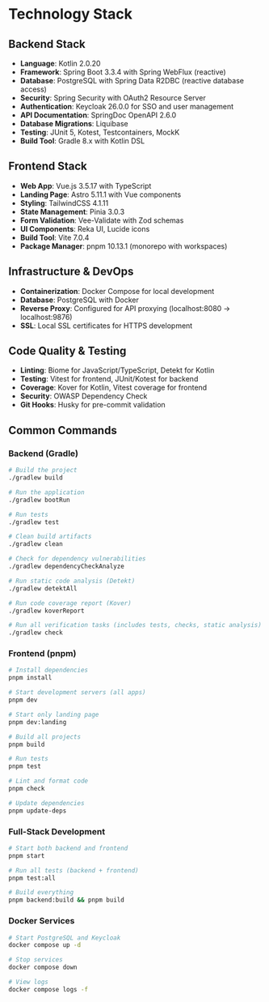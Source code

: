# Technology Stack

## Backend Stack

- **Language**: Kotlin 2.0.20
- **Framework**: Spring Boot 3.3.4 with Spring WebFlux (reactive)
- **Database**: PostgreSQL with Spring Data R2DBC (reactive database access)
- **Security**: Spring Security with OAuth2 Resource Server
- **Authentication**: Keycloak 26.0.0 for SSO and user management
- **API Documentation**: SpringDoc OpenAPI 2.6.0
- **Database Migrations**: Liquibase
- **Testing**: JUnit 5, Kotest, Testcontainers, MockK
- **Build Tool**: Gradle 8.x with Kotlin DSL

## Frontend Stack

- **Web App**: Vue.js 3.5.17 with TypeScript
- **Landing Page**: Astro 5.11.1 with Vue components
- **Styling**: TailwindCSS 4.1.11
- **State Management**: Pinia 3.0.3
- **Form Validation**: Vee-Validate with Zod schemas
- **UI Components**: Reka UI, Lucide icons
- **Build Tool**: Vite 7.0.4
- **Package Manager**: pnpm 10.13.1 (monorepo with workspaces)

## Infrastructure & DevOps

- **Containerization**: Docker Compose for local development
- **Database**: PostgreSQL with Docker
- **Reverse Proxy**: Configured for API proxying (localhost:8080 → localhost:9876)
- **SSL**: Local SSL certificates for HTTPS development

## Code Quality & Testing

- **Linting**: Biome for JavaScript/TypeScript, Detekt for Kotlin
- **Testing**: Vitest for frontend, JUnit/Kotest for backend
- **Coverage**: Kover for Kotlin, Vitest coverage for frontend
- **Security**: OWASP Dependency Check
- **Git Hooks**: Husky for pre-commit validation

## Common Commands

### Backend (Gradle)

```bash
# Build the project
./gradlew build

# Run the application
./gradlew bootRun

# Run tests
./gradlew test

# Clean build artifacts
./gradlew clean

# Check for dependency vulnerabilities
./gradlew dependencyCheckAnalyze

# Run static code analysis (Detekt)
./gradlew detektAll

# Run code coverage report (Kover)
./gradlew koverReport

# Run all verification tasks (includes tests, checks, static analysis)
./gradlew check
```

### Frontend (pnpm)

```bash
# Install dependencies
pnpm install

# Start development servers (all apps)
pnpm dev

# Start only landing page
pnpm dev:landing

# Build all projects
pnpm build

# Run tests
pnpm test

# Lint and format code
pnpm check

# Update dependencies
pnpm update-deps
```

### Full-Stack Development

```bash
# Start both backend and frontend
pnpm start

# Run all tests (backend + frontend)
pnpm test:all

# Build everything
pnpm backend:build && pnpm build
```

### Docker Services

```bash
# Start PostgreSQL and Keycloak
docker compose up -d

# Stop services
docker compose down

# View logs
docker compose logs -f
```
